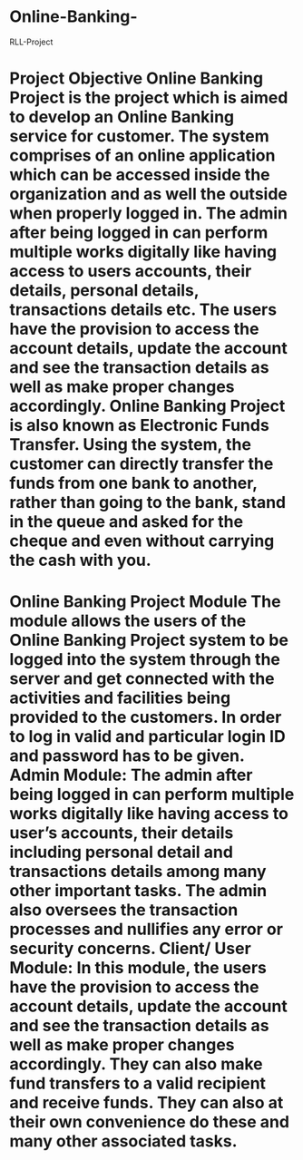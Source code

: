 # Online-Banking-
RLL-Project 
# Project Objective Online Banking Project is the project which is aimed to develop an Online Banking service for customer. The system comprises of an online application which can be accessed inside the organization and as well the outside when properly logged in. The admin after being logged in can perform multiple works digitally like having access to users accounts, their details, personal details, transactions details etc. The users have the provision to access the account details, update the account and see the transaction details as well as make proper changes accordingly. Online Banking Project is also known as Electronic Funds Transfer. Using the system, the customer can directly transfer the funds from one bank to another, rather than going to the bank, stand in the queue and asked for the cheque and even without carrying the cash with you.

# Online Banking Project Module The module allows the users of the Online Banking Project system to be logged into the system through the server and get connected with the activities and facilities being provided to the customers. In order to log in valid and particular login ID and password has to be given. Admin Module: The admin after being logged in can perform multiple works digitally like having access to user’s accounts, their details including personal detail and transactions details among many other important tasks. The admin also oversees the transaction processes and nullifies any error or security concerns. Client/ User Module: In this module, the users have the provision to access the account details, update the account and see the transaction details as well as make proper changes accordingly. They can also make fund transfers to a valid recipient and receive funds. They can also at their own convenience do these and many other associated tasks.  
